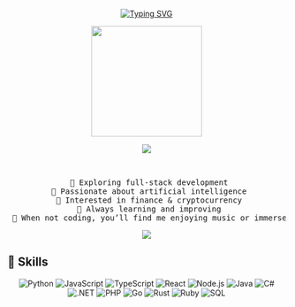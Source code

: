 <p align="center">
  <a href="https://git.io/typing-svg">
    <img src="https://readme-typing-svg.demolab.com?font=Fira+Code&pause=1000&color=F7A7D9&width=600&center=true&lines=Hi%2C+I%E2%80%99m+Carol" alt="Typing SVG"/>
  </a>
</p>

<div align="center">
  <img src="https://i.imgur.com/zeuHIk9.gif" width="200">
</div>

<p align="center">
  <img src="https://img.shields.io/static/v1?label=Full-stack&message=developer&color=FF1493&labelColor=FF69B4&style=flat" />
</p>

<br>

<center>
<pre>
 🩷 Exploring full-stack development
 🩷 Passionate about artificial intelligence
 🩷 Interested in finance & cryptocurrency
 🩷 Always learning and improving
 🩷 When not coding, you’ll find me enjoying music or immersed in games
</pre>
</center>

<p align="center">
  <img src="https://img.shields.io/badge/🌎 Languages: Portuguese • English • Spanish-FF69B4?style=flat-square&logoColor=white"/>
</p>


## 🌷 Skills 

<p align="center">
  <img src="https://img.shields.io/badge/Python-FF1493?style=flat-square&logo=python&logoColor=white" title="Python"/>
  <img src="https://img.shields.io/badge/JavaScript-FF69B4?style=flat-square&logo=javascript&logoColor=white" title="JavaScript"/>
  <img src="https://img.shields.io/badge/TypeScript-FF1493?style=flat-square&logo=typescript&logoColor=white" title="TypeScript"/>
  <img src="https://img.shields.io/badge/React-FF69B4?style=flat-square&logo=react&logoColor=white" title="React"/>
  <img src="https://img.shields.io/badge/Node.js-FF1493?style=flat-square&logo=node.js&logoColor=white" title="Node.js"/>
  <img src="https://img.shields.io/badge/Java-FF69B4?style=flat-square&logo=java&logoColor=white" title="Java"/>
  <img src="https://img.shields.io/badge/C%23-FF1493?style=flat-square&logo=c%23&logoColor=white" title="C#"/>
  <img src="https://img.shields.io/badge/.NET-FF69B4?style=flat-square&logo=dotnet&logoColor=white" title=".NET"/>
  <img src="https://img.shields.io/badge/PHP-FF1493?style=flat-square&logo=php&logoColor=white" title="PHP"/>
  <img src="https://img.shields.io/badge/Go-FF69B4?style=flat-square&logo=go&logoColor=white" title="Go"/>
  <img src="https://img.shields.io/badge/Rust-FF1493?style=flat-square&logo=rust&logoColor=white" title="Rust"/>
  <img src="https://img.shields.io/badge/Ruby-FF69B4?style=flat-square&logo=ruby&logoColor=white" title="Ruby"/>
  <img src="https://img.shields.io/badge/SQL-FF1493?style=flat-square&logo=mysql&logoColor=white" title="SQL"/>
</p>
